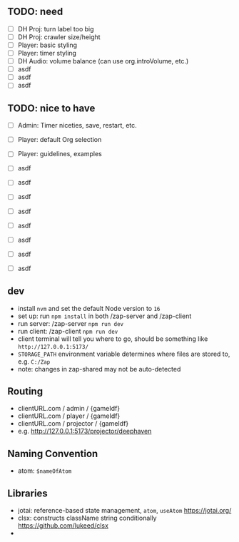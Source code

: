 
## TODO: need
- [ ] DH Proj: turn label too big
- [ ] DH Proj: crawler size/height
- [ ] Player: basic styling
- [ ] Player: timer styling
- [ ] DH Audio: volume balance (can use org.introVolume, etc.)
- [ ] asdf
- [ ] asdf
- [ ] asdf
## TODO: nice to have
- [ ] Admin: Timer niceties, save, restart, etc.
- [ ] Player: default Org selection
- [ ] Player: guidelines, examples
- [ ] asdf
- [ ] asdf
- [ ] asdf
- [ ] asdf
- [ ] asdf
- [ ] asdf
- [ ] asdf
- [ ] asdf



## dev
- install `nvm` and set the default Node version to `16`
- set up: run `npm install` in both /zap-server and /zap-client
- run server: /zap-server `npm run dev`
- run client: /zap-client `npm run dev`
- client terminal will tell you where to go, should be something like `http://127.0.0.1:5173/`
- `STORAGE_PATH` environment variable determines where files are stored to, e.g. `C:/Zap`
- note: changes in zap-shared may not be auto-detected

## Routing
- clientURL.com / admin / {gameIdf}
- clientURL.com / player / {gameIdf}
- clientURL.com / projector / {gameIdf}
- e.g.  http://127.0.0.1:5173/projector/deephaven


## Naming Convention
- atom: `$nameOfAtom`


## Libraries
- jotai: reference-based state management, `atom`, `useAtom` https://jotai.org/ 
- clsx: constructs className string conditionally https://github.com/lukeed/clsx
- 
